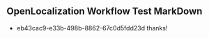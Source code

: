 ## OpenLocalization Workflow Test MarkDown
* eb43cac9-e33b-498b-8862-67c0d5fdd23d 
thanks!<!--HONumber=Mar16_HO3-->
